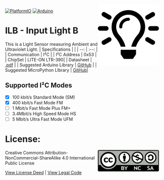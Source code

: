 <img src="assets/ILB.svg" width=200 align="right">

[![PlatformIO](https://github.com/domino4com/ILB/actions/workflows/platformio.yml/badge.svg)](https://github.com/domino4com/ILB/actions/workflows/platformio.yml)
[![Arduino](https://github.com/domino4com/ILB/actions/workflows/arduino.yml/badge.svg)](https://github.com/domino4com/ILB/actions/workflows/arduino.yml)

# ILB - Input Light B
This is a Light Sensor measuring Ambient and Ultraviolet Light.
| Specifications | |
| --: | :--: |
| Communication | I²C |
| I²C Address | 0x53 |
| ChipSet | LITE-ON LTR-390|
| Datasheet | [.pdf](https://optoelectronics.liteon.com/upload/download/DS86-2015-0004/LTR-390UV_Final_%20DS_V1%201.pdf) |
| Suggested Arduino Library | [GitHub](https://github.com/levkovigor/LTR390) |
| Suggested MicroPython LIbrary | [GitHub](https://github.com/adafruit/Adafruit_CircuitPython_LTR390)|

## Supported I²C Modes
- [x] 100 kbit/s Standard Mode (SM) 
- [x] 400 kbit/s	Fast Mode	FM
- [ ] 1 Mbit/s	Fast Mode Plus	FM+
- [ ] 3.4Mbit/s	High Speed Mode	HS
- [ ] 5 Mbit/s	Ultra Fast Mode	UFM

# License: 
<img src="assets/CC-BY-NC-SA.png" width=200 align="right">
Creative Commons Attribution-NonCommercial-ShareAlike 4.0 International Public License

[View License Deed](https://creativecommons.org/licenses/by-nc-sa/4.0/) | [View Legal Code](https://creativecommons.org/licenses/by-nc-sa/4.0/legalcode)
